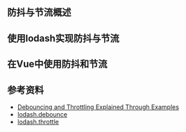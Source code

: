 <a name="TcUch"></a>
## 防抖与节流概述



<a name="Cnh9e"></a>
## 使用lodash实现防抖与节流





<a name="rCxKE"></a>
## 在Vue中使用防抖和节流







<a name="n0QEz"></a>
## 参考资料

- [Debouncing and Throttling Explained Through Examples](https://css-tricks.com/debouncing-throttling-explained-examples/)
- [lodash.debounce](https://www.lodashjs.com/docs/lodash.debounce)
- [lodash.throttle](https://www.lodashjs.com/docs/lodash.throttle)




